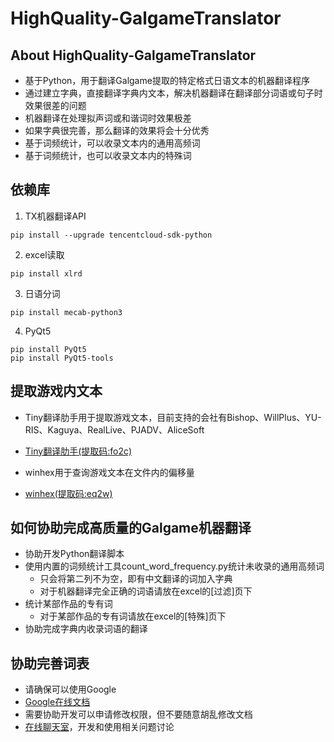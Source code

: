 # HighQuality-GalgameTranslator

## About HighQuality-GalgameTranslator
- 基于Python，用于翻译Galgame提取的特定格式日语文本的机器翻译程序
- 通过建立字典，直接翻译字典内文本，解决机器翻译在翻译部分词语或句子时效果很差的问题
- 机器翻译在处理拟声词或和谐词时效果极差
- 如果字典很完善，那么翻译的效果将会十分优秀
- 基于词频统计，可以收录文本内的通用高频词
- 基于词频统计，也可以收录文本内的特殊词

## 依赖库
1. TX机器翻译API
```
pip install --upgrade tencentcloud-sdk-python
```
2. excel读取
```
pip install xlrd
```
3. 日语分词
```
pip install mecab-python3
```
4. PyQt5
```
pip install PyQt5
pip install PyQt5-tools
```
## 提取游戏内文本
- Tiny翻译肋手用于提取游戏文本，目前支持的会社有Bishop、WillPlus、YU-RIS、Kaguya、RealLive、PJADV、AliceSoft
- [Tiny翻译肋手(提取码:fo2c)](https://pan.baidu.com/s/1aDaKYD96wW0z9ezfvdUfOA#list/path=%2F)

- winhex用于查询游戏文本在文件内的偏移量
- [winhex(提取码:eq2w)](https://pan.baidu.com/s/10XaxPtgCZhY5eRxca2t7FQ)


## 如何协助完成高质量的Galgame机器翻译
- 协助开发Python翻译脚本
- 使用内置的词频统计工具count_word_frequency.py统计未收录的通用高频词
    - 只会将第二列不为空，即有中文翻译的词加入字典
    - 对于机器翻译完全正确的词语请放在excel的[过滤]页下
- 统计某部作品的专有词
    - 对于某部作品的专有词请放在excel的[特殊]页下
- 协助完成字典内收录词语的翻译

## 协助完善词表
- 请确保可以使用Google
- [Google在线文档](https://docs.google.com/spreadsheets/d/1anIXXcQiWM1ke6veDIBHw4kmheULIdy7tGXPLjScIcU/edit#gid=1495071713)
- 需要协助开发可以申请修改权限，但不要随意胡乱修改文档
- [在线聊天室](https://gitter.im/HighQuality-GalgameTranslator/community)，开发和使用相关问题讨论
